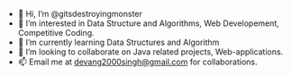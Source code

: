 - 👋 Hi, I’m @gitsdestroyingmonster
- 👀 I’m interested in Data Structure and Algorithms, Web Developement, Competitive Coding.
- 🌱 I’m currently learning Data Structures and Algorithm
- 💞️ I’m looking to collaborate on Java related projects, Web-applications.
- 📫 Email me at devang2000singh@gmail.com for collaborations.

<!---
gitsdestroyingmonster/gitsdestroyingmonster is a ✨ special ✨ repository because its `README.md` (this file) appears on your GitHub profile.
You can click the Preview link to take a look at your changes.
--->
